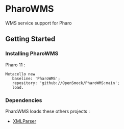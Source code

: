 # PharoWMS
WMS service support for Pharo

## Getting Started

### Installing PharoWMS

Pharo 11 :

```smalltalk
Metacello new
   baseline: 'PharoWMS';
   repository: 'github://OpenSmock/PharoWMS:main';
   load.
```

### Dependencies

PharoWMS loads these others projects :
  - [XMLParser](https://github.com/pharo-contributions/XML-XMLParser)
